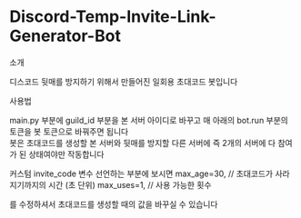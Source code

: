 # Discord-Temp-Invite-Link-Generator-Bot

소개 

디스코드 뒷매를 방지하기 위해서 만들어진 일회용 초대코드 봇입니다

사용법

main.py 부분에 guild_id 부분을 본 서버 아이디로 바꾸고 매 아래의 bot.run 부분의 토큰을 봇 토큰으로 바꿔주면 됩니다\
봇은 초대코드를 생성할 본 서버와 뒷매를 방지할 다른 서버에 즉 2개의 서버에 다 참여가 된 상태여야만 작동합니다

커스텀
invite_code 변수 선언하는 부분에 보시면 
max_age=30, // 초대코드가 사라지기까지의 시간 (초 단위)
max_uses=1, // 사용 가능한 횟수

를 수정하셔서 초대코드를 생성할 때의 값을 바꾸실 수 있습니다

